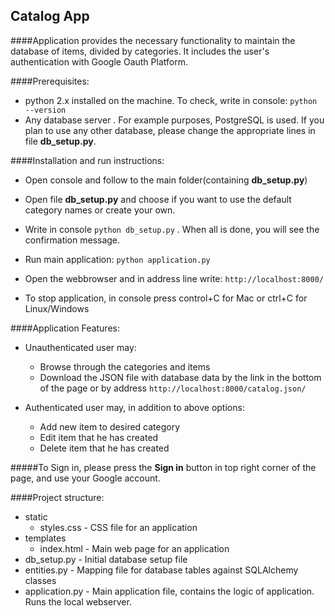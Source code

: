 ## Catalog App

####Application provides the necessary functionality to maintain the database of items, divided by categories. It includes the user's authentication with Google Oauth Platform.

####Prerequisites:
* python 2.x installed on the machine. To check, write in console: ``` python --version ```
* Any database server . For example purposes, PostgreSQL is used. If you plan to use any other database, please change the appropriate lines in file **db_setup.py**.

####Installation and run instructions:
* Open console and follow to the main folder(containing **db_setup.py**)
* Open file **db_setup.py** and choose if you want to use the default category names or create your own.
* Write in console ``` python db_setup.py ``` . When all is done, you will see the confirmation message.

* Run main application: ```python application.py ```
* Open the webbrowser and in address line write: ```http://localhost:8000/```

* To stop application, in console press control+C for Mac or ctrl+C for Linux/Windows

####Application Features:
* Unauthenticated user may:
  * Browse through the categories and items 
  * Download the JSON file with database data by the link in the bottom of the page or by address ```http://localhost:8000/catalog.json/ ```
  
* Authenticated user may, in addition to above options:
  * Add new item to desired category
  * Edit item that he has created
  * Delete item that he has created
  
#####To Sign in, please press the **Sign in** button in top right corner of the page, and use your Google account.


####Project structure:
* static
  * styles.css - CSS file for an application
* templates
  * index.html - Main web page for an application
* db_setup.py - Initial database setup file
* entities.py - Mapping file for database tables against SQLAlchemy classes
* application.py - Main application file, contains the logic of application. Runs the local webserver.
